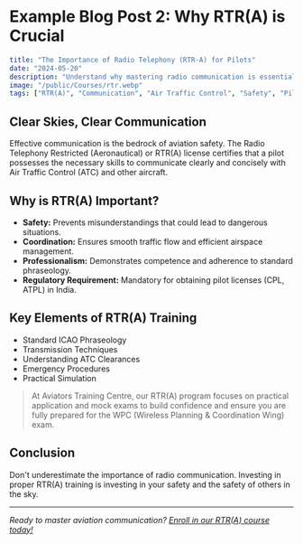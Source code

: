 # Example Blog Post 2: Why RTR(A) is Crucial

```yaml
title: "The Importance of Radio Telephony (RTR-A) for Pilots"
date: "2024-05-20"
description: "Understand why mastering radio communication is essential for flight safety and coordination. Learn about the RTR(A) license and how ATC prepares you."
image: "/public/Courses/rtr.webp"
tags: ["RTR(A)", "Communication", "Air Traffic Control", "Safety", "Pilot Training"]
```

## Clear Skies, Clear Communication

Effective communication is the bedrock of aviation safety. The Radio Telephony Restricted (Aeronautical) or RTR(A) license certifies that a pilot possesses the necessary skills to communicate clearly and concisely with Air Traffic Control (ATC) and other aircraft.

## Why is RTR(A) Important?

*   **Safety:** Prevents misunderstandings that could lead to dangerous situations.
*   **Coordination:** Ensures smooth traffic flow and efficient airspace management.
*   **Professionalism:** Demonstrates competence and adherence to standard phraseology.
*   **Regulatory Requirement:** Mandatory for obtaining pilot licenses (CPL, ATPL) in India.

## Key Elements of RTR(A) Training

*   Standard ICAO Phraseology
*   Transmission Techniques
*   Understanding ATC Clearances
*   Emergency Procedures
*   Practical Simulation

> At Aviators Training Centre, our RTR(A) program focuses on practical application and mock exams to build confidence and ensure you are fully prepared for the WPC (Wireless Planning & Coordination Wing) exam.

## Conclusion

Don't underestimate the importance of radio communication. Investing in proper RTR(A) training is investing in your safety and the safety of others in the sky.

---
*Ready to master aviation communication? [Enroll in our RTR(A) course today!](/courses)*